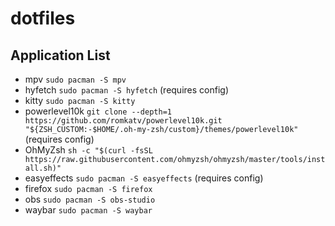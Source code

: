# dotfiles

## Application List

- mpv `sudo pacman -S mpv`
- hyfetch `sudo pacman -S hyfetch` (requires config)
- kitty `sudo pacman -S kitty`
- powerlevel10k `git clone --depth=1 https://github.com/romkatv/powerlevel10k.git "${ZSH_CUSTOM:-$HOME/.oh-my-zsh/custom}/themes/powerlevel10k"` (requires config)
- OhMyZsh `sh -c "$(curl -fsSL https://raw.githubusercontent.com/ohmyzsh/ohmyzsh/master/tools/install.sh)"`
- easyeffects `sudo pacman -S easyeffects` (requires config)
- firefox `sudo pacman -S firefox`
- obs `sudo pacman -S obs-studio`
- waybar `sudo pacman -S waybar`
